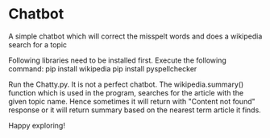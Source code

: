 # Chatbot
A simple chatbot which will correct the misspelt words and does a wikipedia search for a topic

Following libraries need to be installed first. Execute the following command:
pip install wikipedia
pip install pyspellchecker 

Run the Chatty.py. It is not a perfect chatbot. The wikipedia.summary() function which is used in the program, searches for the article 
with the given topic name. Hence sometimes it will return with "Content not found" response or it will return summary based on the 
nearest term article it finds.

Happy exploring!
